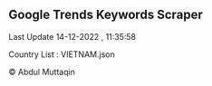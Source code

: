 

## Google Trends Keywords Scraper 
 
Last Update 14-12-2022 , 11:35:58

Country List :
VIETNAM.json



© Abdul Muttaqin 

